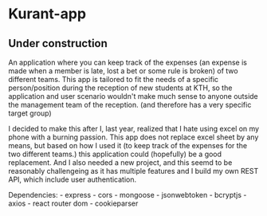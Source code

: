 # Kurant-app
## Under construction

An application where you can keep track of the expenses (an expense is made when a member is late, lost a bet or some rule is broken) of two different teams. This app is tailored to fit the needs of a specific person/position during the reception of new students at KTH, so the application and user scenario wouldn't make much sense to anyone outside the management team of the reception. (and therefore has a very specific target group)

I decided to make this after I, last year, realized that I hate using excel on my phone with a burning passion. This app does not replace excel sheet by any means, but based on how I used it (to keep track of the expenses for the two different teams.) this application could (hopefully) be a good replacement. And I also needed a new project, and this seemd to be reasonably challengeing as it has multiple features and I build my own REST API, which include user authentication. 


Dependencies:
    - express
    - cors
    - mongoose
    - jsonwebtoken
    - bcryptjs
    - axios
    - react router dom
    - cookieparser
